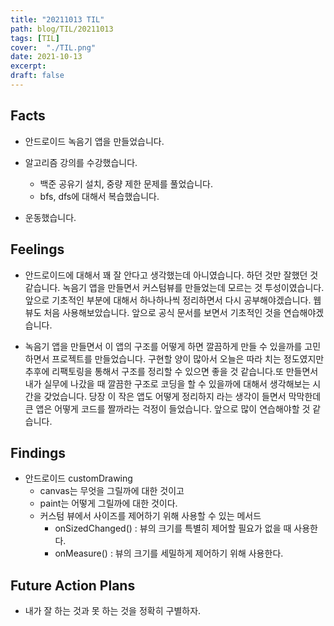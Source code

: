 ```yaml
---
title: "20211013 TIL"
path: blog/TIL/20211013
tags: [TIL]
cover:  "./TIL.png"
date: 2021-10-13
excerpt: 
draft: false
---
```


## Facts

* 안드로이드 녹음기 앱을 만들었습니다.

* 알고리즘 강의를 수강했습니다. 
    * 백준 공유기 설치, 중량 제한 문제를 풀었습니다. 
    * bfs, dfs에 대해서 복습했습니다.

* 운동했습니다.

    
## Feelings

* 안드로이드에 대해서 꽤 잘 안다고 생각했는데 아니였습니다. 하던 것만 잘했던 것 같습니다. 녹음기 앱을 만들면서 커스텀뷰를 만들었는데 모르는 것 투성이였습니다. 앞으로 기초적인 부분에 대해서 하나하나씩 정리하면서 다시 공부해야겠습니다. 웹뷰도 처음 사용해보았습니다. 앞으로 공식 문서를 보면서 기초적인 것을 연습해야겠습니다.

* 녹음기 앱을 만들면서 이 앱의 구조를 어떻게 하면 깔끔하게 만들 수 있을까를 고민하면서 프로젝트를 만들었습니다. 구현할 양이 많아서 오늘은 따라 치는 정도였지만 추후에 리팩토링을 통해서 구조를 정리할 수 있으면 좋을 것 같습니다.또 만들면서 내가 실무에 나갔을 때 깔끔한 구조로 코딩을 할 수 있을까에 대해서 생각해보는 시간을 갖었습니다. 당장 이 작은 앱도 어떻게 정리하지 라는 생각이 들면서 막막한데 큰 앱은 어떻게 코드를 짤까라는 걱정이 들었습니다. 앞으로 많이 연습해야할 것 같습니다.

## Findings

* 안드로이드 customDrawing 
    * canvas는 무엇을 그릴까에 대한 것이고
    * paint는 어떻게 그릴까에 대한 것이다.
    * 커스텀 뷰에서 사이즈를 제어하기 위해 사용할 수 있는 메서드 
        * onSizedChanged() : 뷰의 크기를 특별히 제어할 필요가 없을 때 사용한다.
        * onMeasure() : 뷰의 크기를 세밀하게 제어하기 위해 사용한다.


## Future Action Plans

* 내가 잘 하는 것과 못 하는 것을 정확히 구별하자.












